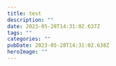 ```yaml
---
title: test
description: ""
date: 2023-05-28T14:31:02.637Z
tags: ""
categories: ""
pubDate: 2023-05-28T14:31:02.638Z
heroImage: ""
---
```

